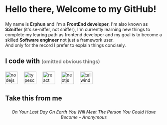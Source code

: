 <h1 align="left">Hello there, Welcome to my GitHub!</h1>


###

<p align="left">My name is <strong>Erphun</strong> and I'm a <strong>FrontEnd developer</strong>, I'm also known as <strong>S3niffer</strong> (it's se-niffer, not sniffer), I'm currently learning new things to complete my learing path as frontend developer and my goal is to become a skilled <strong>Software engineer</strong> not just a framework user.<br> And only for the record I prefer to explain things concisely.</p>


###

<h2 align="left">I code with <span style="font-size: 0.75em;color: #808080">(omitted obvious things)</span></h2>


###

<div>
  <img src="https://cdn.jsdelivr.net/gh/devicons/devicon/icons/nodejs/nodejs-original.svg" height="40" alt="nodejs logo"  />
  <img width="12" />
  <img src="https://cdn.jsdelivr.net/gh/devicons/devicon/icons/typescript/typescript-original.svg" height="40" alt="typescript logo"  />
  <img width="12" />
  <img src="https://cdn.jsdelivr.net/gh/devicons/devicon/icons/react/react-original.svg" height="40" alt="react logo"  />
  <img width="12" />
  <img src="https://cdn.jsdelivr.net/gh/devicons/devicon/icons/nextjs/nextjs-original.svg" height="40" alt="nextjs logo"  />
  <img width="12" />
  <img src="https://cdn.simpleicons.org/tailwindcss/06B6D4" height="40" alt="tailwindcss logo"  />
</div>

###

<h2 align="left">Take this from me</h2>

###
<p align="center"><em>On Your Last Day On Earth You Will Meet The Person You Could Have Become – Anonymous</em></p>

###
